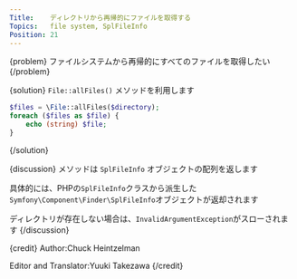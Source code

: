 ```yaml
---
Title:    ディレクトリから再帰的にファイルを取得する
Topics:   file system, SplFileInfo
Position: 21
---
```


{problem}
ファイルシステムから再帰的にすべてのファイルを取得したい
{/problem}

{solution}
`File::allFiles()` メソッドを利用します

```php
$files = \File::allFiles($directory);
foreach ($files as $file) {
    echo (string) $file;
}
```
{/solution}

{discussion}
メソッドは `SplFileInfo` オブジェクトの配列を返します

具体的には、PHPの`SplFileInfo`クラスから派生した`Symfony\Component\Finder\SplFileInfo`オブジェクトが返却されます

ディレクトリが存在しない場合は、`InvalidArgumentException`がスローされます
{/discussion}

{credit}
Author:Chuck Heintzelman

Editor and Translator:Yuuki Takezawa
{/credit}
